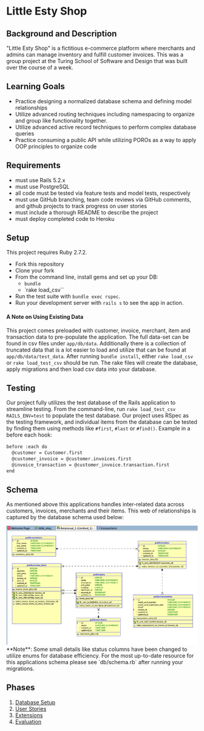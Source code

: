 # Little Esty Shop

## Background and Description

"Little Esty Shop" is a fictitious e-commerce platform where merchants and admins can manage inventory and fulfill customer invoices. This was a group project at the Turing School of Software and Design that was built over the course of a week.

## Learning Goals
- Practice designing a normalized database schema and defining model relationships
- Utilize advanced routing techniques including namespacing to organize and group like functionality together.
- Utilize advanced active record techniques to perform complex database queries
- Practice consuming a public API while utilizing POROs as a way to apply OOP principles to organize code

## Requirements
- must use Rails 5.2.x
- must use PostgreSQL
- all code must be tested via feature tests and model tests, respectively
- must use GitHub branching, team code reviews via GitHub comments, and github projects to track progress on user stories
- must include a thorough README to describe the project
- must deploy completed code to Heroku

## Setup

This project requires Ruby 2.7.2.

* Fork this repository
* Clone your fork
* From the command line, install gems and set up your DB:
    * `bundle`
    * `rake load_csv``
* Run the test suite with `bundle exec rspec`.
* Run your development server with `rails s` to see the app in action.

#### A Note on Using Existing Data

This project comes preloaded with customer, invoice, merchant, item and transaction data to pre-populate the application. The full data-set can be found in csv files under `app/db/data`. Additionally there is a collection of truncated data that is a lot easier to load and utilize that can be found at `app/db/data/test_data`. 
After running `bundle install`, either `rake load_csv` or `rake load_test_csv` should be run. The rake files will create the database, apply migrations and then load csv data into your database.

## Testing

Our project fully utilizes the test database of the Rails application to streamline testing. From the command-line, run `rake load_test_csv RAILS_ENV=test` to populate the test database. Our project uses RSpec as the testing framework, and individual items from the database can be tested by finding them using methods like `#first`, `#last` or `#find()`. Example in a before each hook:
```
before :each do
  @customer = Customer.first
  @customer_invoice = @customer.invoices.first
  @invoice_transaction = @customer_invoice.transaction.first
end
```	

## Schema

As mentioned above this applications handles inter-related data across customers, invoices, merchants and their items. This web of relationships is captured by the database schema used below:

<img src='/storage/schema.png'>
**Note**: Some small details like status columns have been changed to utilize enums for database efficiency. For the most up-to-date resource for this applications schema please see `db/schema.rb` after running your migrations.

## Phases

1. [Database Setup](./doc/db_setup.md)
1. [User Stories](./doc/user_stories.md)
1. [Extensions](./doc/extensions.md)
1. [Evaluation](./doc/evaluation.md)
